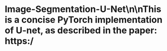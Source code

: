 # Image-Segmentation-U-Net\n\nThis is a concise PyTorch implementation of U-net, as described in the paper: https:/